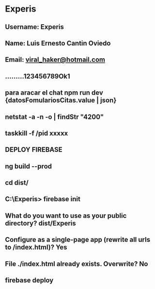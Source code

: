 # Experis

##  Username: Experis
##  Name: Luis Ernesto Cantin Oviedo
##  Email: viral_haker@hotmail.com
##  .........123456789Ok1

## para aracar el chat npm run dev {datosFomulariosCitas.value | json} 
## netstat -a -n -o | findStr "4200"
## taskkill -f /pid xxxxx

## DEPLOY FIREBASE
## ng build --prod
## cd dist/
## C:\Experis> firebase init  
## What do you want to use as your public directory?                dist/Experis
## Configure as a single-page app (rewrite all urls to /index.html)? Yes
## File ./index.html already exists. Overwrite? No
## firebase deploy